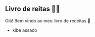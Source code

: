 ## Livro de reitas :woman_cook:

Olá! Bem vindo ao meu livro de receitas :wave:

- kibe assado





